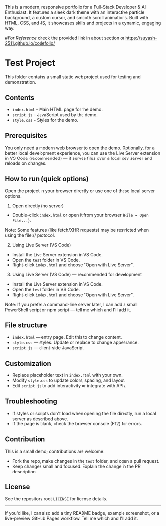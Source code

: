 This is a modern, responsive portfolio for a Full-Stack Developer & AI Enthusiast. It features a sleek dark theme with an interactive particle background, a custom cursor, and smooth scroll animations. Built with HTML, CSS, and JS, it showcases skills and projects in a dynamic, engaging way.


#*For Reference*
check the provided link in about section
or   https://suyash-2511.github.io/codefolio/
# Test Project

This folder contains a small static web project used for testing and demonstration.

## Contents

- `index.html` - Main HTML page for the demo.
- `script.js` - JavaScript used by the demo.
- `style.css` - Styles for the demo.

## Prerequisites

You only need a modern web browser to open the demo. Optionally, for a better local development experience, you can use the Live Server extension in VS Code (recommended) — it serves files over a local dev server and reloads on changes.

## How to run (quick options)

Open the project in your browser directly or use one of these local server options.

1) Open directly (no server)

 - Double-click `index.html` or open it from your browser (`File → Open File...`).

 Note: Some features (like fetch/XHR requests) may be restricted when using the file:// protocol.

2) Using Live Server (VS Code)

 - Install the Live Server extension in VS Code.
 - Open the `test` folder in VS Code.
 - Right-click `index.html` and choose "Open with Live Server".

3) Using Live Server (VS Code) — recommended for development

 - Install the Live Server extension in VS Code.
 - Open the `test` folder in VS Code.
 - Right-click `index.html` and choose "Open with Live Server".

Note: If you prefer a command-line server later, I can add a small PowerShell script or npm script — tell me which and I'll add it.

## File structure

 - `index.html` — entry page. Edit this to change content.
 - `style.css` — styles. Update or replace to change appearance.
 - `script.js` — client-side JavaScript.

## Customization

- Replace placeholder text in `index.html` with your own.
- Modify `style.css` to update colors, spacing, and layout.
- Edit `script.js` to add interactivity or integrate with APIs.

## Troubleshooting

- If styles or scripts don't load when opening the file directly, run a local server as described above.
- If the page is blank, check the browser console (F12) for errors.

## Contribution

This is a small demo; contributions are welcome:

- Fork the repo, make changes in the `test` folder, and open a pull request.
- Keep changes small and focused. Explain the change in the PR description.

## License

See the repository root `LICENSE` for license details.

---

If you'd like, I can also add a tiny README badge, example screenshot, or a live-preview GitHub Pages workflow. Tell me which and I'll add it.
